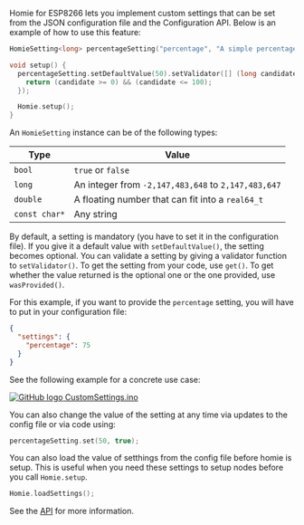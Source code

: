 Homie for ESP8266 lets you implement custom settings that can be set from the JSON configuration file and the Configuration API. Below is an example of how to use this feature:

```c++
HomieSetting<long> percentageSetting("percentage", "A simple percentage");  // id, description

void setup() {
  percentageSetting.setDefaultValue(50).setValidator([] (long candidate) {
    return (candidate >= 0) && (candidate <= 100);
  });

  Homie.setup();
}
```

An `HomieSetting` instance can be of the following types:

Type | Value
---- | -----
`bool` | `true` or `false`
`long` | An integer from `-2,147,483,648` to `2,147,483,647`
`double` | A floating number that can fit into a `real64_t`
`const char*` | Any string

By default, a setting is mandatory (you have to set it in the configuration file). If you give it a default value with `setDefaultValue()`, the setting becomes optional. You can validate a setting by giving a validator function to `setValidator()`. To get the setting from your code, use `get()`. To get whether the value returned is the optional one or the one provided, use `wasProvided()`.

For this example, if you want to provide the `percentage` setting, you will have to put in your configuration file:

```json
{
  "settings": {
    "percentage": 75
  }
}
```

See the following example for a concrete use case:

[![GitHub logo](../assets/github.png) CustomSettings.ino](https://github.com/marvinroger/homie-esp8266/blob/develop/examples/CustomSettings/CustomSettings.ino)

You can also change the value of the setting at any time via updates to the config file or via code using:

```c++
percentageSetting.set(50, true);
```

You can also load the value of setthings from the config file before homie is setup. This is useful when you need these settings to setup nodes before you call `Homie.setup`.

```c++
Homie.loadSettings();
```

See the [API](http://marvinroger.github.io/homie-esp8266/docs/develop/others/cpp-api-reference/#homiesetting) for more information.

